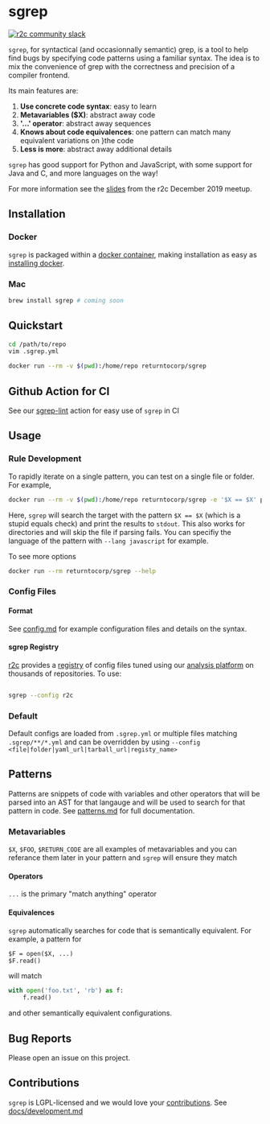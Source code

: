 # sgrep

[![r2c community slack](https://img.shields.io/badge/r2c_slack-join-brightgreen?style=for-the-badge&logo=slack&labelColor=4A154B)](https://join.slack.com/t/r2c-community/shared_invite/enQtNjU0NDYzMjAwODY4LWE3NTg1MGNhYTAwMzk5ZGRhMjQ2MzVhNGJiZjI1ZWQ0NjQ2YWI4ZGY3OGViMGJjNzA4ODQ3MjEzOWExNjZlNTA)

`sgrep`, for syntactical (and occasionnally semantic) grep, is a
tool to help find bugs by specifying code patterns using a familiar
syntax. The idea is to mix the convenience of grep with the
correctness and precision of a compiler frontend.

Its main features are:

1. **Use concrete code syntax**: easy to learn
2. **Metavariables ($X)**: abstract away code
3. **'...' operator**: abstract away sequences
4. **Knows about code equivalences**: one pattern can match many equivalent variations on }the code
5. **Less is more**: abstract away additional details

`sgrep` has good support for Python and JavaScript, with some support
for Java and C, and more languages on the way!

For more information see the [slides](https://r2c.dev/sgrep-public.pdf) from the r2c December 2019 meetup.

## Installation

### Docker

`sgrep` is packaged within a [docker container](https://hub.docker.com/r/returntocorp/sgrep), making installation as easy as [installing docker](https://docs.docker.com/install/).

### Mac

```bash
brew install sgrep # coming soon
```

## Quickstart

```bash
cd /path/to/repo
vim .sgrep.yml

docker run --rm -v $(pwd):/home/repo returntocorp/sgrep

```

## Github Action for CI

See our [sgrep-lint](https://github.com/marketplace/actions/sgrep-lint) action for easy use of `sgrep` in CI

## Usage

### Rule Development

To rapidly iterate on a single pattern, you can test on a single file or folder. For example,

```bash
docker run --rm -v $(pwd):/home/repo returntocorp/sgrep -e '$X == $X' path/to/file.py
```

Here, `sgrep` will search the target with the pattern `$X == $X` (which is a stupid equals check) and print the results to `stdout`. This also works for directories and will skip the file if parsing fails. You can specifiy the language of the pattern with `--lang javascript` for example.

To see more options

```bash
docker run --rm returntocorp/sgrep --help
```

### Config Files

#### Format

See [config.md](docs/config.md) for example configuration files and details on the syntax.

#### sgrep Registry

[r2c](https://r2c.dev) provides a [registry](https://github.com/returntocorp/sgrep-rules) of config files tuned using our [analysis platform](https://app.r2c.dev) on thousands of repositories. To use:

```bash

sgrep --config r2c

```

### Default

Default configs are loaded from `.sgrep.yml` or multiple files matching `.sgrep/**/*.yml` and can be overridden by using `--config <file|folder|yaml_url|tarball_url|registy_name>`

## Patterns

Patterns are snippets of code with variables and other operators that will be parsed into an AST for that langauge and will be used to search for that pattern in code. See [patterns.md](docs/patterns.md) for full documentation.

### Metavariables

`$X`, `$FOO`, `$RETURN_CODE` are all examples of metavariables and you can referance them later in your pattern and `sgrep` will ensure they match

#### Operators

`...` is the primary "match anything" operator

#### Equivalences

`sgrep` automatically searches for code that is semantically equivalent. For example, a pattern for

```sgrep
$F = open($X, ...)
$F.read()
```

will match

```python
with open('foo.txt', 'rb') as f:
    f.read()
```

and other semantically equivalent configurations.

## Bug Reports

Please open an issue on this project.

## Contributions

`sgrep` is LGPL-licensed and we would love your [contributions](CONTRIBUTING.md). See [docs/development.md](docs/development.md)
